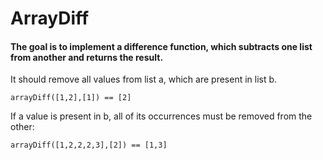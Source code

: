 # ArrayDiff

#### The goal is to implement a difference function, which subtracts one list from another and returns the result.

It should remove all values from list a, which are present in list b.

`arrayDiff([1,2],[1]) == [2]`

If a value is present in b, all of its occurrences must be removed from the other:

`arrayDiff([1,2,2,2,3],[2]) == [1,3]`
